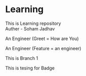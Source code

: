 # Learning
This is Learning repository
<br>
Auther - Soham Jadhav

An Engineer (Greet = How are You)

An Engineer (Feature = an engineer)

This is Branch 1

This is tesing for Badge
